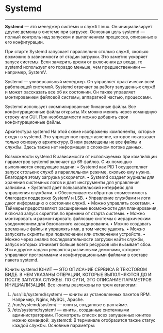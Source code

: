 # Systemd
___
**Systemd** — это менеджер системы и служб Linux. Он инициализирует другие демоны в системе при загрузке. Основная цель systemd — полный контроль над запуском и выполнением процессов, описанных в его конфигурации.

При старте Systemd запускает параллельно столько служб, сколько возможно в зависимости от стадии загрузки. Это заметно ускоряет запуск системы. Если замерить время от включения до входа, то systemd использует его гораздо меньше, чем предшественники — например, SystemV.

Systemd — универсальный менеджер. Он управляет практически всей работающей системой. Systemd отвечает за работу запущенных служб и может рассказать все об их состоянии. Он также управляет монтированием файловой системы, аппаратной частью, процессами.

Systemd использует скомпилированные бинарные файлы. Все конфигурационные файлы открыты. Их можно менять через командную строку или GUI. При необходимости можно добавить свои конфигурационные файлы.

Архитектура systemd
На этой схеме изображены компоненты, которые входят в systemd. Это упрощенное представление, которое показывает только основную архитектуру. В нем размещены не все файлы и службы. Здесь также нет информации о сложном потоке данных.
 

Возможности systemd
В зависимости от используемых при компиляции параметров systemd включает до 69 файлов. С их помощью выполняются следующие задачи:
•	Systemd как PID 1 осуществляет запуск стольких служб в параллельном режиме, сколько ему нужно. Благодаря этому загрузка ускоряется.
•	Systemd создает журналы для хранения системных логов и дает инструменты для управления записями.
•	Systemctl дает пользовательский интерфейс для управления службами.
•	Обеспечивается обратная совместимость благодаря поддержке SystemV и LSB.
•	Управление службами и логи дают информацию о состоянии служб.
•	Можно управлять сокетами.
•	Таймеры предоставляют расширенные возможности для планирования, включая запуск скриптов по времени от старта системы.
•	Можно монтировать и размонтировать файловые системы с иерархическим уведомлением для безопасного каскадирования.
•	Можно создавать временные файлы и управлять ими, в том числе удалять.
•	Можно запускать скрипты при подключении или отключении устройств.
•	Можно через анализ последовательности загрузки найти службы, запуск которых отнимает больше всего ресурсов или вызывает сбои.
Эти и другие задачи решаются различными демонами, которые управляют программами и конфигурационными файлами в составе пакета systemd.

Юниты systemd
ЮНИТ — ЭТО ОПИСАНИЕ СЕРВИСА В ТЕКСТОВОМ ВИДЕ. В НЕМ УКАЗАНЫ ОПЕРАЦИИ, КОТОРЫЕ ВЫПОЛНЯЮТСЯ ДО И ПОСЛЕ ЗАПУСКА СЛУЖБЫ. ПО СУТИ, ЭТО ОПИСАНИЕ ПАРАМЕТРОВ ИНИЦИАЛИЗАЦИИ.
Все юниты разложены по трем каталогам:
1.	/usr/lib/systemd/system/ — юниты из установленных пакетов RPM. Например, Nginx, MySQL, Apache.
2.	/run/systemd/system/ — юниты, созданные в рантайме.
3.	/etc/systemd/system/ — юниты, созданные системными администраторами.
Посмотреть список всех запущенных юнитов можно командой:
:systemctl:
В терминале отобразится также статус каждой службы. Основные параметры:
